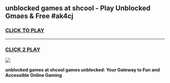 
## unblocked games at shcool - Play Unblocked Gmaes & Free #ak4cj
<h3>
<a href="https://premium.freeplayer.one?title=unblocked_games_at_shcool&ref=01M">CLICK TO PLAY</a></h3>
<hr>

<h3>
<a href="https://premium.freeplayer.one?title=unblocked_games_at_shcool&ref=01M">CLICK 2 PLAY</a>
  
</h3>

<a href="https://premium.freeplayer.one?title=unblocked_games_at_shcool&ref=01M"><img src="https://clearcache.store/games.png"></a>


**unblocked games at shcool games unblocked: Your Gateway to Fun and Accessible Online Gaming**
